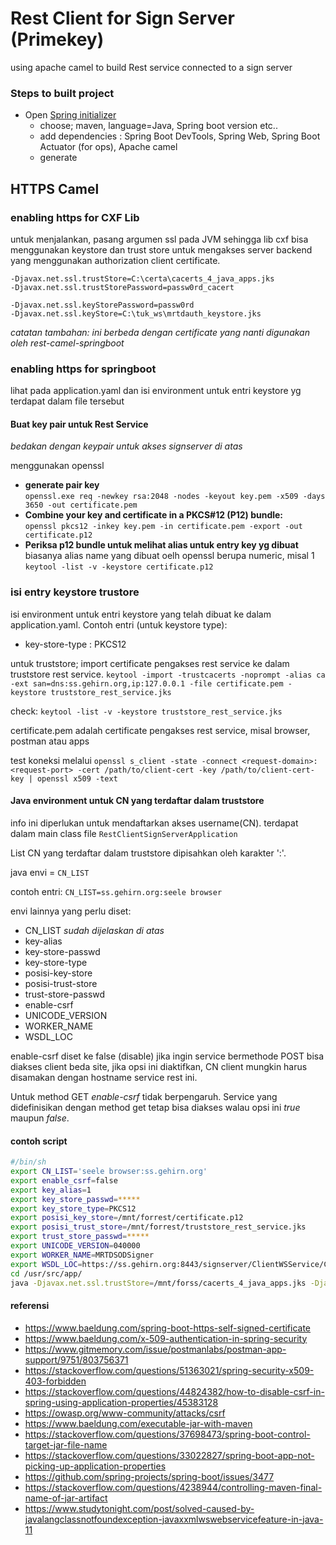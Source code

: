 # Rest Client for Sign Server (Primekey)

using apache camel to build Rest service connected to a sign server

### Steps to built project

- Open [Spring initializer](https://start.spring.io/)
    - choose; maven, language=Java, Spring boot version etc..
    - add dependencies : Spring Boot DevTools, Spring Web, Spring Boot Actuator (for ops), Apache camel
    - generate

## HTTPS Camel

### enabling https for CXF Lib 

untuk menjalankan, pasang argumen ssl pada JVM sehingga lib cxf bisa menggunakan keystore dan trust store untuk mengakses server backend yang menggunakan authorization client certificate.

```
-Djavax.net.ssl.trustStore=C:\certa\cacerts_4_java_apps.jks
-Djavax.net.ssl.trustStorePassword=passw0rd_cacert 

-Djavax.net.ssl.keyStorePassword=passw0rd 
-Djavax.net.ssl.keyStore=C:\tuk_ws\mrtdauth_keystore.jks
```

*catatan tambahan: ini berbeda dengan certificate yang nanti digunakan oleh rest-camel-springboot* 

### enabling https for springboot

lihat pada application.yaml dan isi environment untuk entri keystore yg terdapat dalam file tersebut 

#### Buat key pair untuk Rest Service

*bedakan dengan keypair untuk akses signserver di atas*

menggunakan openssl

 - **generate pair key**   
   `openssl.exe req -newkey rsa:2048 -nodes -keyout key.pem -x509 -days 3650 -out certificate.pem`
 - **Combine your key and certificate in a PKCS#12 (P12) bundle:**   
   `openssl pkcs12 -inkey key.pem -in certificate.pem -export -out certificate.p12`
 - **Periksa p12 bundle untuk melihat alias untuk entry key yg dibuat**   
   biasanya alias name yang dibuat oelh openssl berupa numeric, misal 1  
   `keytool -list -v -keystore certificate.p12`

### isi entry keystore trustore

isi environment untuk entri keystore yang telah dibuat ke dalam application.yaml. Contoh entri (untuk keystore type):
 - key-store-type : PKCS12

untuk truststore; import certificate pengakses rest service ke dalam truststore rest service.
`keytool -import -trustcacerts -noprompt -alias ca -ext san=dns:ss.gehirn.org,ip:127.0.0.1 -file certificate.pem -keystore truststore_rest_service.jks`

check:
`keytool -list -v -keystore truststore_rest_service.jks`

certificate.pem adalah certificate pengakses rest service, misal browser, postman atau apps

test koneksi melalui
`openssl s_client -state -connect <request-domain>:<request-port> -cert /path/to/client-cert -key /path/to/client-cert-key | openssl x509 -text`

#### Java environment untuk CN yang terdaftar dalam truststore

info ini diperlukan untuk mendaftarkan akses username(CN). terdapat dalam main class file `RestClientSignServerApplication`   

List CN yang terdaftar dalam truststore dipisahkan oleh karakter ':'.

java envi = `CN_LIST`   

contoh entri:
`CN_LIST=ss.gehirn.org:seele browser`

envi lainnya yang perlu diset:
 - CN_LIST *sudah dijelaskan di atas*
 - key-alias
 - key-store-passwd
 - key-store-type
 - posisi-key-store
 - posisi-trust-store
 - trust-store-passwd
 - enable-csrf
 - UNICODE_VERSION
 - WORKER_NAME
 - WSDL_LOC

enable-csrf diset ke false (disable) jika ingin service bermethode POST bisa diakses client beda site, jika opsi ini diaktifkan, CN client mungkin harus disamakan dengan hostname service rest ini.   

Untuk method GET *enable-csrf* tidak berpengaruh. Service yang didefinisikan dengan method get tetap bisa diakses walau opsi ini *true* maupun *false*.

#### contoh script

```sh
#/bin/sh
export CN_LIST='seele browser:ss.gehirn.org'
export enable_csrf=false
export key_alias=1
export key_store_passwd=*****
export key_store_type=PKCS12
export posisi_key_store=/mnt/forrest/certificate.p12
export posisi_trust_store=/mnt/forrest/truststore_rest_service.jks
export trust_store_passwd=*****
export UNICODE_VERSION=040000
export WORKER_NAME=MRTDSODSigner
export WSDL_LOC=https://ss.gehirn.org:8443/signserver/ClientWSService/ClientWS?wsdl
cd /usr/src/app/
java -Djavax.net.ssl.trustStore=/mnt/forss/cacerts_4_java_apps.jks -Djavax.net.ssl.trustStorePassword=**** -Djavax.net.ssl.keyStorePassword=**** -Djavax.net.ssl.keyStore=/mnt/forss/mrtdauth_keystore.jks -jar ./apps.jar
```

#### referensi
 - https://www.baeldung.com/spring-boot-https-self-signed-certificate
 - https://www.baeldung.com/x-509-authentication-in-spring-security
 - https://www.gitmemory.com/issue/postmanlabs/postman-app-support/9751/803756371
 - https://stackoverflow.com/questions/51363021/spring-security-x509-403-forbidden
 - https://stackoverflow.com/questions/44824382/how-to-disable-csrf-in-spring-using-application-properties/45383128
 - https://owasp.org/www-community/attacks/csrf
 - https://www.baeldung.com/executable-jar-with-maven
 - https://stackoverflow.com/questions/37698473/spring-boot-control-target-jar-file-name
 - https://stackoverflow.com/questions/33022827/spring-boot-app-not-picking-up-application-properties
 - https://github.com/spring-projects/spring-boot/issues/3477
 - https://stackoverflow.com/questions/4238944/controlling-maven-final-name-of-jar-artifact
 - https://www.studytonight.com/post/solved-caused-by-javalangclassnotfoundexception-javaxxmlwswebservicefeature-in-java-11